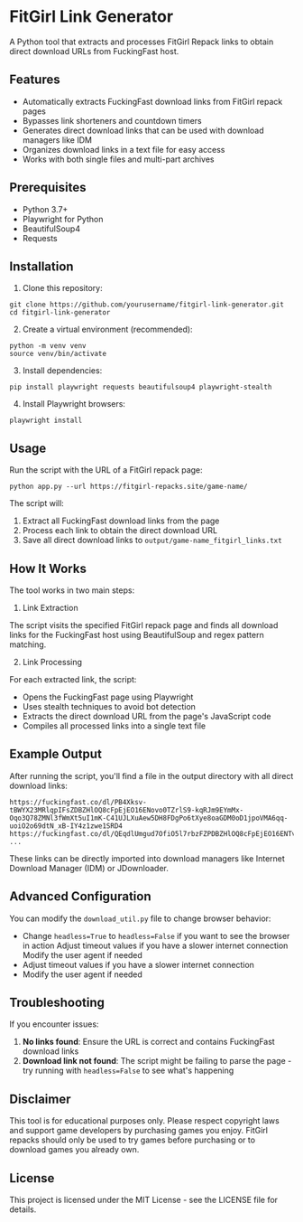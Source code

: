 # FitGirl Link Generator

A Python tool that extracts and processes FitGirl Repack links to obtain direct download URLs from FuckingFast host.

## Features

- Automatically extracts FuckingFast download links from FitGirl repack pages
- Bypasses link shorteners and countdown timers
- Generates direct download links that can be used with download managers like IDM
- Organizes download links in a text file for easy access
- Works with both single files and multi-part archives

## Prerequisites

- Python 3.7+
- Playwright for Python
- BeautifulSoup4
- Requests

## Installation

1. Clone this repository:

```
git clone https://github.com/yourusername/fitgirl-link-generator.git
cd fitgirl-link-generator
```

2. Create a virtual environment (recommended):

```
python -m venv venv
source venv/bin/activate
```

3. Install dependencies:

```
pip install playwright requests beautifulsoup4 playwright-stealth
```

4. Install Playwright browsers:

```
playwright install
```

## Usage

Run the script with the URL of a FitGirl repack page:

```
python app.py --url https://fitgirl-repacks.site/game-name/
```

The script will:

1. Extract all FuckingFast download links from the page
2. Process each link to obtain the direct download URL
3. Save all direct download links to `output/game-name_fitgirl_links.txt`

## How It Works

The tool works in two main steps:

1. Link Extraction

The script visits the specified FitGirl repack page and finds all download links for the FuckingFast host using BeautifulSoup and regex pattern matching.

2. Link Processing

For each extracted link, the script:

- Opens the FuckingFast page using Playwright
- Uses stealth techniques to avoid bot detection
- Extracts the direct download URL from the page's JavaScript code
- Compiles all processed links into a single text file

## Example Output

After running the script, you'll find a file in the output directory with all direct download links:

```
https://fuckingfast.co/dl/PB4Xksv-tBWYX23MRlqpIFsZDBZHlOQ8cFpEjEO16ENovo0TZrlS9-kqRJm9EYmMx-Oqo3Q78ZMNl3fWmXt5uI1mK-C41UJLXuAew5DH8FDgPo6tXye8oaGDM0oD1jpoVMA6qq-uoiO2o69dtN_xB-IY4z1zwe1SRD4
https://fuckingfast.co/dl/QEqdlUmgud7OfiO5l7rbzFZPDBZHlOQ8cFpEjEO16ENTvpYfZr9Q9OwqRZm9EYmVxuKqo3U78ZQNl3PWFC
...
```

These links can be directly imported into download managers like Internet Download Manager (IDM) or JDownloader.

## Advanced Configuration

You can modify the `download_util.py` file to change browser behavior:

- Change `headless=True` to `headless=False` if you want to see the browser in action
  Adjust timeout values if you have a slower internet connection
  Modify the user agent if needed
- Adjust timeout values if you have a slower internet connection
- Modify the user agent if needed

## Troubleshooting

If you encounter issues:

1. **No links found**: Ensure the URL is correct and contains FuckingFast download links
2. **Download link not found**: The script might be failing to parse the page - try running with `headless=False` to see what's happening

## Disclaimer

This tool is for educational purposes only. Please respect copyright laws and support game developers by purchasing games you enjoy. FitGirl repacks should only be used to try games before purchasing or to download games you already own.

## License

This project is licensed under the MIT License - see the LICENSE file for details.
